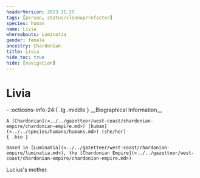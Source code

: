 ```yaml
---
headerVersion: 2023.11.25
tags: [person, status/cleanup/refactor]
species: human
name: Livia
whereabouts: Luminatia
gender: female
ancestry: Chardonian
title: Livia
hide_toc: true
hide: [navigation]
---
```

# Livia
<div class="grid cards ext-narrow-margin ext-one-column" markdown>
- :octicons-info-24:{ .lg .middle } __Biographical Information__

    A [Chardonian](<../../gazetteer/west-coast/chardonian-empire/chardonian-empire.md>) [human](<../../species/humans/humans.md>) (she/her)  
    { .bio }

    Based in [Luminatia](<../../gazetteer/west-coast/chardonian-empire/luminatia.md>), the [Chardonian Empire](<../../gazetteer/west-coast/chardonian-empire/chardonian-empire.md>)
</div>




Lucius's mother.